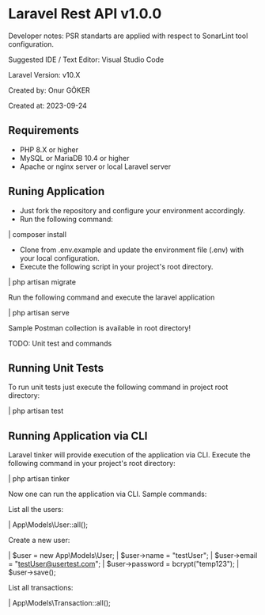 # Laravel Rest API v1.0.0

Developer notes: PSR standarts are applied with respect to SonarLint tool configuration.

Suggested IDE / Text Editor: Visual Studio Code

Laravel Version: v10.X

Created by: Onur GÖKER

Created at: 2023-09-24

## Requirements

- PHP 8.X or higher
- MySQL or MariaDB 10.4 or higher
- Apache or nginx server or local Laravel server
## Runing Application

- Just fork the repository and configure your environment accordingly.
- Run the following command: 

| composer install

- Clone from .env.example and update the environment file (.env) with your local configuration.
- Execute the following script in your project's root directory.

| php artisan migrate

Run the following command and execute the laravel application

| php artisan serve

Sample Postman collection is available in root directory!

TODO: Unit test and commands

## Running Unit Tests

To run unit tests just execute the following command in project root directory:

| php artisan test

## Running Application via CLI

Laravel tinker will provide execution of the application via CLI. Execute the following command in your project's root directory:

| php artisan tinker

Now one can run the application via CLI. Sample commands:

List all the users:

| App\Models\User::all();

Create a new user:

| $user = new App\Models\User;
| $user->name = "testUser";
| $user->email = "testUser@usertest.com";
| $user->password = bcrypt("temp123");
| $user->save();

List all transactions:

| App\Models\Transaction::all();
